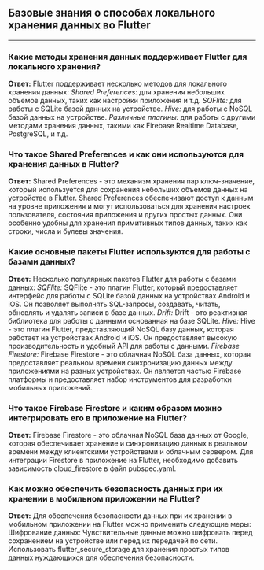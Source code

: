 ## Базовые знания о способах локального хранения данных во Flutter
---

### Какие методы хранения данных поддерживает Flutter для локального хранения?
**Ответ:** Flutter поддерживает несколько методов для локального хранения данных:
*Shared Preferences:* для хранения небольших объемов данных, таких как настройки приложения и т.д.
*SQFlite:* для работы с SQLite базой данных на устройстве.
*Hive:* для работы с NoSQL базой данных на устройстве.
*Различные плагины:* для работы с другими методами хранения данных, такими как Firebase Realtime Database, PostgreSQL, и т.д.

### Что такое Shared Preferences и как они используются для хранения данных в Flutter?
**Ответ:** Shared Preferences - это механизм хранения пар ключ-значение, который используется для сохранения небольших объемов данных на устройстве в Flutter. Shared Preferences обеспечивают доступ к данным на уровне приложения и могут использоваться для хранения настроек пользователя, состояния приложения и других простых данных. Они особенно удобны для хранения примитивных типов данных, таких как строки, числа и булевы значения.

### Какие основные пакеты Flutter используются для работы с базами данных?
**Ответ:** Несколько популярных пакетов Flutter для работы с базами данных:
*SQFlite:* SQFlite - это плагин Flutter, который предоставляет интерфейс для работы с SQLite базой данных на устройствах Android и iOS. Он позволяет выполнять SQL-запросы, создавать, читать, обновлять и удалять записи в базе данных.
*Drift:* Drift - это реактивная библиотека для работы с данными основанная на базе SQLite.
*Hive:* Hive - это плагин Flutter, представляющий NoSQL базу данных, которая работает на устройствах Android и iOS. Он предоставляет высокую производительность и удобный API для работы с данными.
*Firebase Firestore:* Firebase Firestore - это облачная NoSQL база данных, которая предоставляет реальном времени синхронизацию данных между приложениями на разных устройствах. Он является частью Firebase платформы и предоставляет набор инструментов для разработки мобильных приложений.

### Что такое Firebase Firestore и каким образом можно интегрировать его в приложение на Flutter?
**Ответ:** Firebase Firestore - это облачная NoSQL база данных от Google, которая обеспечивает хранение и синхронизацию данных в реальном времени между клиентскими устройствами и облачным сервером. Для интеграции Firestore в приложение на Flutter, необходимо добавить зависимость cloud_firestore в файл pubspec.yaml. 

### Как можно обеспечить безопасность данных при их хранении в мобильном приложении на Flutter?
**Ответ:** Для обеспечения безопасности данных при их хранении в мобильном приложении на Flutter можно применить следующие меры:
Шифрование данных: Чувствительные данные можно шифровать перед сохранением на устройстве или перед их передачей по сети.
Использовать flutter_secure_storage для хранения простых типов данных нуждающихся для обеспечения безопасности. 

